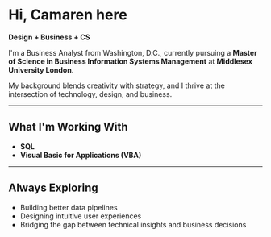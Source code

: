# Hi, Camaren here 

**Design + Business + CS**  

I'm a Business Analyst from Washington, D.C., currently pursuing a **Master of Science in Business Information Systems Management** at **Middlesex University London**.

My background blends creativity with strategy, and I thrive at the intersection of technology, design, and business.

---

##  What I'm Working With

- **SQL**  
- **Visual Basic for Applications (VBA)**  

---

##  Always Exploring

- Building better data pipelines  
- Designing intuitive user experiences  
- Bridging the gap between technical insights and business decisions  


